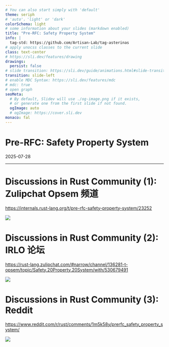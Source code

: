 ```yaml
---
# You can also start simply with 'default'
theme: seriph
# 'auto'，'light' or 'dark'
colorSchema: light
# some information about your slides (markdown enabled)
title: "Pre-RFC: Safety Property System"
info: |
  tag-std: https://github.com/Artisan-Lab/tag-asterinas
# apply unocss classes to the current slide
class: text-center
# https://sli.dev/features/drawing
drawings:
  persist: false
# slide transition: https://sli.dev/guide/animations.html#slide-transitions
transition: slide-left
# enable MDC Syntax: https://sli.dev/features/mdc
# mdc: true
# open graph
seoMeta:
  # By default, Slidev will use ./og-image.png if it exists,
  # or generate one from the first slide if not found.
  ogImage: auto
  # ogImage: https://cover.sli.dev
monaco: fal
---
```


# Pre-RFC: Safety Property System

2025-07-28

<style>
h1 { @apply text-3xl; }
</style>

---

# Discussions in Rust Community (1): Zulipchat Opsem 频道

<https://internals.rust-lang.org/t/pre-rfc-safety-property-system/23252>

![](https://github.com/user-attachments/assets/b1f9b5d4-9716-4a5e-bdc7-5b6277b045a6)

# Discussions in Rust Community (2): IRLO 论坛

<https://rust-lang.zulipchat.com/#narrow/channel/136281-t-opsem/topic/Safety.20Property.20System/with/530679491>

![](https://github.com/user-attachments/assets/9edba322-23c8-499e-8589-8138ccce3441)

# Discussions in Rust Community (3): Reddit

<https://www.reddit.com/r/rust/comments/1m5k58y/prerfc_safety_property_system/>

![](https://github.com/user-attachments/assets/52951f09-979f-418b-af38-8562476bae87)


